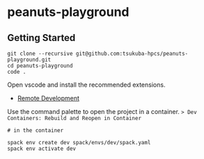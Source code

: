 # peanuts-playground

## Getting Started
```console
git clone --recursive git@github.com:tsukuba-hpcs/peanuts-playground.git
cd peanuts-playground
code .
```

Open vscode and install the recommended extensions.
- [Remote Development](https://marketplace.visualstudio.com/items?itemName=ms-vscode-remote.vscode-remote-extensionpack)

Use the command palette to open the project in a container.
`> Dev Containers: Rebuild and Reopen in Container`

```console
# in the container

spack env create dev spack/envs/dev/spack.yaml
spack env activate dev
```
